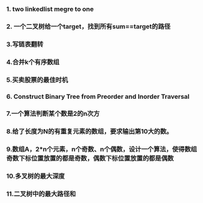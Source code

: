 ### 1. two linkedlist megre to one

### 2. 一个二叉树给一个target，找到所有sum==target的路径

### 3.写链表翻转

### 4.合并k个有序数组

### 5.买卖股票的最佳时机

### 6. Construct Binary Tree from Preorder and Inorder Traversal

### 7.一个算法判断某个数是2的n次方

### 8.给了长度为N的有重复元素的数组，要求输出第10大的数。

### 9.数组A，2*n个元素，n个奇数、n个偶数，设计一个算法，使得数组奇数下标位置放置的都是奇数，偶数下标位置放置的都是偶数

### 10.多叉树的最大深度

### 11.二叉树中的最大路径和





